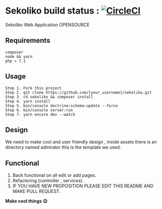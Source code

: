 # Sekoliko build status : [![CircleCI](https://circleci.com/gh/julkwel/sekoliko/tree/develop.svg?style=svg)](https://circleci.com/gh/julkwel/sekoliko/tree/develop)

Sekoliko Web Application OPENSOURCE
## Requirements
```
composer
node && yarn
php > 7.1
```
## Usage
```
Step 1. Fork this project
Step 2. git clone https://github.com/[your_username]/sekoliko.git
Step 3. cd sekoliko && composer install
Step 4. yarn install
Step 5. bin/console doctrine:schema:update --force
Step 6. bin/console server:run
Step 7. yarn encore dev --watch
```

## Design 
We need to make cool and user friendly design , inside assets there is an directory named admirator this is the template we used.

## Functional
1. Back functional on all edit or add pages.
2. Refactoring (controller , services).
3. IF YOU HAVE NEW PROPOSITION PLEASE EDIT THIS README AND MAKE PULL REQUEST.

**Make cool things :wink:**
